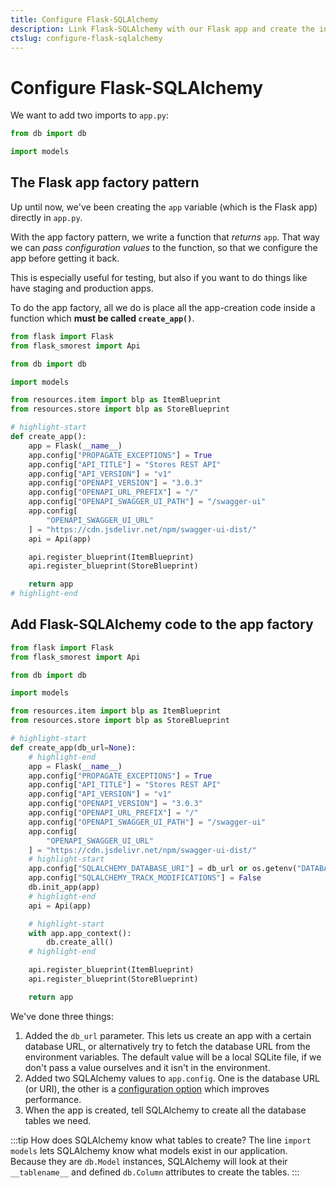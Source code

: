 ```yaml
---
title: Configure Flask-SQLAlchemy
description: Link Flask-SQLAlchemy with our Flask app and create the initial tables.
ctslug: configure-flask-sqlalchemy
---
```


# Configure Flask-SQLAlchemy

We want to add two imports to `app.py`:

```python title="app.py"
from db import db

import models
```

## The Flask app factory pattern

Up until now, we've been creating the `app` variable (which is the Flask app) directly in `app.py`.

With the app factory pattern, we write a function that _returns_ `app`. That way we can _pass configuration values_ to the function, so that we configure the app before getting it back.

This is especially useful for testing, but also if you want to do things like have staging and production apps.

To do the app factory, all we do is place all the app-creation code inside a function which **must be called `create_app()`**.

```python title="app.py"
from flask import Flask
from flask_smorest import Api

from db import db

import models

from resources.item import blp as ItemBlueprint
from resources.store import blp as StoreBlueprint

# highlight-start
def create_app():
    app = Flask(__name__)
    app.config["PROPAGATE_EXCEPTIONS"] = True
    app.config["API_TITLE"] = "Stores REST API"
    app.config["API_VERSION"] = "v1"
    app.config["OPENAPI_VERSION"] = "3.0.3"
    app.config["OPENAPI_URL_PREFIX"] = "/"
    app.config["OPENAPI_SWAGGER_UI_PATH"] = "/swagger-ui"
    app.config[
        "OPENAPI_SWAGGER_UI_URL"
    ] = "https://cdn.jsdelivr.net/npm/swagger-ui-dist/"
    api = Api(app)

    api.register_blueprint(ItemBlueprint)
    api.register_blueprint(StoreBlueprint)

    return app
# highlight-end
```

## Add Flask-SQLAlchemy code to the app factory

```python title="app.py"
from flask import Flask
from flask_smorest import Api

from db import db

import models

from resources.item import blp as ItemBlueprint
from resources.store import blp as StoreBlueprint

# highlight-start
def create_app(db_url=None):
    # highlight-end
    app = Flask(__name__)
    app.config["PROPAGATE_EXCEPTIONS"] = True
    app.config["API_TITLE"] = "Stores REST API"
    app.config["API_VERSION"] = "v1"
    app.config["OPENAPI_VERSION"] = "3.0.3"
    app.config["OPENAPI_URL_PREFIX"] = "/"
    app.config["OPENAPI_SWAGGER_UI_PATH"] = "/swagger-ui"
    app.config[
        "OPENAPI_SWAGGER_UI_URL"
    ] = "https://cdn.jsdelivr.net/npm/swagger-ui-dist/"
    # highlight-start
    app.config["SQLALCHEMY_DATABASE_URI"] = db_url or os.getenv("DATABASE_URL", "sqlite:///data.db")
    app.config["SQLALCHEMY_TRACK_MODIFICATIONS"] = False
    db.init_app(app)
    # highlight-end
    api = Api(app)

    # highlight-start
    with app.app_context():
        db.create_all()
    # highlight-end

    api.register_blueprint(ItemBlueprint)
    api.register_blueprint(StoreBlueprint)

    return app
```

We've done three things:

1. Added the `db_url` parameter. This lets us create an app with a certain database URL, or alternatively try to fetch the database URL from the environment variables. The default value will be a local SQLite file, if we don't pass a value ourselves and it isn't in the environment.
2. Added two SQLAlchemy values to `app.config`. One is the database URL (or URI), the other is a [configuration option](https://flask-sqlalchemy.palletsprojects.com/en/2.x/config/) which improves performance.
3. When the app is created, tell SQLAlchemy to create all the database tables we need.

:::tip How does SQLAlchemy know what tables to create?
The line `import models` lets SQLAlchemy know what models exist in our application. Because they are `db.Model` instances, SQLAlchemy will look at their `__tablename__` and defined `db.Column` attributes to create the tables.
:::